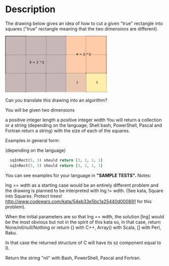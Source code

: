 # Description

The drawing below gives an idea of how to cut a given "true" rectangle into squares ("true" rectangle meaning that the two dimensions are different).

![](blob/2023-11-19-21-11-12.png)

Can you translate this drawing into an algorithm?

You will be given two dimensions

a positive integer length
a positive integer width
You will return a collection or a string (depending on the language; Shell bash, PowerShell, Pascal and Fortran return a string) with the size of each of the squares.

Examples in general form:

(depending on the language)

```python
  sqInRect(5, 3) should return [3, 2, 1, 1]
  sqInRect(3, 5) should return [3, 2, 1, 1]
```

  You can see examples for your language in **"SAMPLE TESTS".**
Notes:

lng == wdth as a starting case would be an entirely different problem and the drawing is planned to be interpreted with lng != wdth. (See kata, Square into Squares. Protect trees! http://www.codewars.com/kata/54eb33e5bc1a25440d000891 for this problem).

When the initial parameters are so that lng == wdth, the solution [lng] would be the most obvious but not in the spirit of this kata so, in that case, return None/nil/null/Nothing or return {} with C++, Array() with Scala, [] with Perl, Raku.

In that case the returned structure of C will have its sz component equal to 0.

Return the string "nil" with Bash, PowerShell, Pascal and Fortran. 